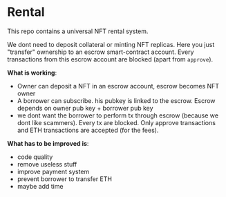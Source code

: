 # Rental
This repo contains a universal NFT rental system.

We dont need to deposit collateral or minting NFT replicas. Here you just "transfer" ownership to an escrow smart-contract account. 
Every transactions from this escrow account are blocked (apart from `approve`). 

**What is working**:

- Owner can deposit a NFT in an escrow account, escrow becomes NFT owner
- A borrower can subscribe. his pubkey is linked to the escrow. Escrow depends on owner pub key + borrower pub key
- we dont want the borrower to perform tx through escrow (because we dont like scammers). Every tx are blocked. Only approve transactions and ETH transactions are accepted (for the fees).

**What has to be improved is**:

- code quality
- remove useless stuff
- improve payment system
- prevent borrower to transfer ETH
- maybe add time
